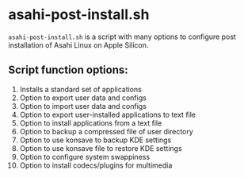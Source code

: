 # asahi-post-install.sh

`asahi-post-install.sh` is a script with many options to configure post installation of Asahi Linux on Apple Silicon.

## Script function options:

1. Installs a standard set of applications
2. Option to export user data and configs
3. Option to import user data and configs
4. Option to export user-installed applications to text file
5. Option to install applications from a text file
6. Option to backup a compressed file of user directory
7. Option to use konsave to backup KDE settings
8. Option to use konsave file to restore KDE settings
9. Option to configure system swappiness
10. Option to install codecs/plugins for multimedia

